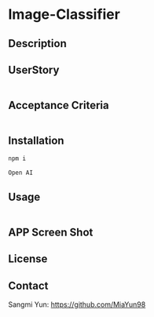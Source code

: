 # Image-Classifier


## Description 


## UserStory 

```md


```

## Acceptance Criteria

```md

```

## Installation 

```md
npm i

Open AI 
```

## Usage 

```md

```

## APP Screen Shot 


## License 



## Contact 
Sangmi Yun: https://github.com/MiaYun98
